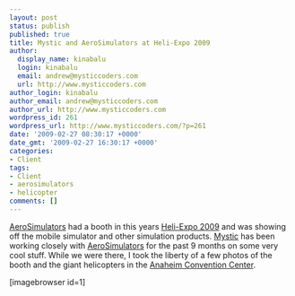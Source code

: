 ```yaml
---
layout: post
status: publish
published: true
title: Mystic and AeroSimulators at Heli-Expo 2009
author:
  display_name: kinabalu
  login: kinabalu
  email: andrew@mysticcoders.com
  url: http://www.mysticcoders.com
author_login: kinabalu
author_email: andrew@mysticcoders.com
author_url: http://www.mysticcoders.com
wordpress_id: 261
wordpress_url: http://www.mysticcoders.com/?p=261
date: '2009-02-27 08:30:17 +0000'
date_gmt: '2009-02-27 16:30:17 +0000'
categories:
- Client
tags:
- Client
- aerosimulators
- helicopter
comments: []
---
```

<a title="AeroSimulators" href="http://aerosimulators.com" target="_blank">AeroSimulators</a> had a booth in this years <a title="Heli-Expo 2009 - It Happens Here" href="http://www.heliexpo.com/" target="_blank">Heli-Expo 2009</a> and was showing off the mobile simulator and other simulation products. <a title="mystic coders - to our success!" href="http://mysticcoders.com/">Mystic</a> has been working closely with <a title="AeroSimulators" href="http://aerosimulators.com" target="_blank">AeroSimulators</a> for the past 9 months on some very cool stuff. While we were there, I took the liberty of a few photos of the booth and the giant helicopters in the <a title="Anaheim Convention Center" href="http://www.anaheimconventioncenter.com/" target="_blank">Anaheim Convention Center</a>.


[imagebrowser id=1]


